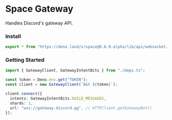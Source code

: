 # Space Gateway

Handles Discord's gateway API.

### Install

```ts
export * from "https://deno.land/x/space@0.8.0-alpha/lib/api/websocket/mod.ts";
```

### Getting Started

```ts
import { GatewayClient, GatewayIntentBits } from "./deps.ts";

const token = Deno.env.get("TOKEN");
const client = new GatewayClient(`Bot ${token}`);

client.connect({
  intents: GatewayIntentBits.GUILD_MESSAGES,
  shards: 1,
  url: "wss://gateway.discord.gg", // HTTPClient.getGatewayBot()
});
```
